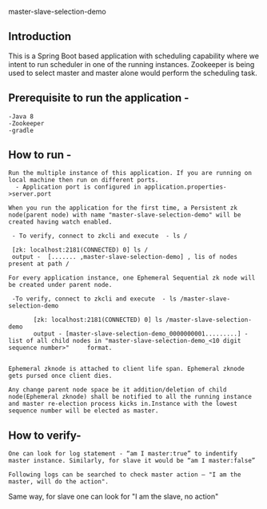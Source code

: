 master-slave-selection-demo

## Introduction
   This is a Spring Boot based application with scheduling capability where we intent to run scheduler in one of the running instances.
   Zookeeper is being used to select master and master alone would perform the scheduling task.
    
    

## Prerequisite to run the application -
    -Java 8
    -Zookeeper
    -gradle

## How to run -
    Run the multiple instance of this application. If you are running on local machine then run on different ports.
      - Application port is configured in application.properties->server.port

    When you run the application for the first time, a Persistent zk node(parent node) with name "master-slave-selection-demo" will be created having watch enabled.
     
     - To verify, connect to zkcli and execute  - ls / 
     
     [zk: localhost:2181(CONNECTED) 0] ls / 
     output -  [....... ,master-slave-selection-demo] , lis of nodes present at path /

    For every application instance, one Ephemeral Sequential zk node will be created under parent node.
    
     -To verify, connect to zkcli and execute  - ls /master-slave-selection-demo
     
           [zk: localhost:2181(CONNECTED) 0] ls /master-slave-selection-demo
           output - [master-slave-selection-demo_0000000001.........] - list of all child nodes in "master-slave-selection-demo_<10 digit sequence number>"     format.
       

    Ephemeral zknode is attached to client life span. Ephemeral zknode gets pursed once client dies.
    
    Any change parent node space be it addition/deletion of child node(Ephemeral zknode) shall be notified to all the running instance and master re-election process kicks in.Instance with the lowest sequence number will be elected as master.
    
 

## How to verify-
    One can look for log statement - “am I master:true” to indentify master instance. Similarly, for slave it would be “am I master:false”
    
    Following logs can be searched to check master action – "I am the master, will do the action".

  Same way, for slave one can look for  "I am the slave, no action"
